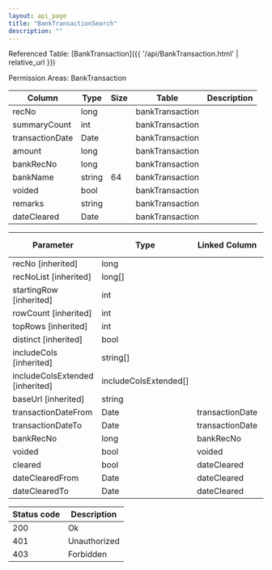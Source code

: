```yaml
---
layout: api_page
title: "BankTransactionSearch"
description: ""
---
```




Referenced Table: [BankTransaction]({{ '/api/BankTransaction.html' | relative_url }})

Permission Areas: BankTransaction

| Column | Type | Size | Table | Description |
| ------ | ---- | ---- | ----- | ----------- |
| recNo | long |  | bankTransaction | 
| summaryCount | int |  | bankTransaction | 
| transactionDate | Date |  | bankTransaction | 
| amount | long |  | bankTransaction | 
| bankRecNo | long |  | bankTransaction | 
| bankName | string | 64 | bankTransaction | 
| voided | bool |  | bankTransaction | 
| remarks | string |  | bankTransaction | 
| dateCleared | Date |  | bankTransaction | 

| Parameter | Type | Linked Column | Linked Parameter | Description |
| --------- | ---- | ------------- | ---------------- | ----------- |
| recNo [inherited] | long |  |  | 
| recNoList [inherited] | long[] |  |  | 
| startingRow [inherited] | int |  |  | 
| rowCount [inherited] | int |  |  | 
| topRows [inherited] | int |  |  | 
| distinct [inherited] | bool |  |  | 
| includeCols [inherited] | string[] |  |  | 
| includeColsExtended [inherited] | includeColsExtended[] |  |  | 
| baseUrl [inherited] | string |  |  | 
| transactionDateFrom | Date | transactionDate |  | 
| transactionDateTo | Date | transactionDate |  | 
| bankRecNo | long | bankRecNo |  | 
| voided | bool | voided |  | 
| cleared | bool | dateCleared |  | 
| dateClearedFrom | Date | dateCleared |  | 
| dateClearedTo | Date | dateCleared |  | 

| Status code | Description |
| ----------- | ----------- |
| 200 | Ok |
| 401 | Unauthorized |
| 403 | Forbidden |


